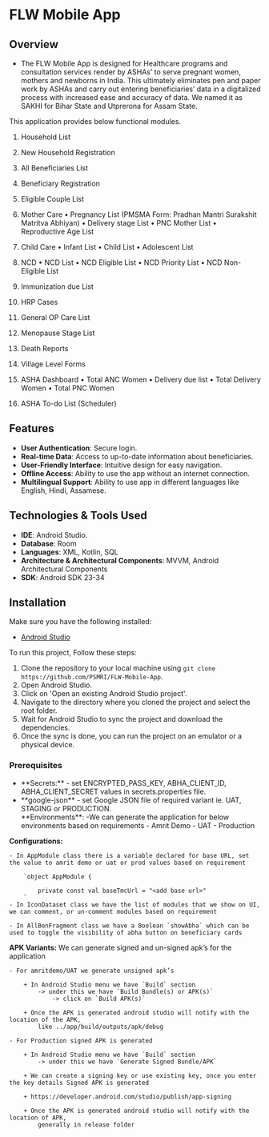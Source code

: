 # FLW Mobile App

## Overview

<ul>
<li>The FLW Mobile App is designed for Healthcare programs and consultation services render by ASHAs’ to serve pregnant women, mothers and newborns in India. This
ultimately eliminates pen and paper work by ASHAs and carry out entering beneficiaries’ data in a digitalized
process with increased ease and accuracy of data. We named it as SAKHI for Bihar State and Utprerona for
Assam State.</li>
</ul>


This application provides below functional modules.
1. Household List

2. New Household Registration

3. All Beneficiaries List

4. Beneficiary Registration

5. Eligible Couple List

6. Mother Care
    • Pregnancy List (PMSMA Form: Pradhan Mantri Surakshit Matritva Abhiyan)
    • Delivery stage List
    • PNC Mother List
    • Reproductive Age List

7. Child Care
    • Infant List
    • Child List
    • Adolescent List

8. NCD
    • NCD List
    • NCD Eligible List
    • NCD Priority List
    • NCD Non-Eligible List

9. Immunization due List

10. HRP Cases

11. General OP Care List

12. Menopause Stage List

13. Death Reports

14. Village Level Forms

15. ASHA Dashboard
    • Total ANC Women
    • Delivery due list
    • Total Delivery Women
    • Total PNC Women

16. ASHA To-do List (Scheduler)


## Features

- **User Authentication**: Secure login.
- **Real-time Data**: Access to up-to-date information about beneficiaries.
- **User-Friendly Interface**: Intuitive design for easy navigation.
- **Offline Access**: Ability to use the app without an internet connection.
- **Multilingual Support**: Ability to use app in different languages like English, Hindi, Assamese.

## Technologies & Tools Used

- **IDE**: Android Studio.
- **Database**: Room
- **Languages**: XML, Kotlin, SQL
- **Architecture & Architectural Components**: MVVM, Android Architectural Components
- **SDK**: Android SDK 23-34

## Installation

Make sure you have the following installed:

- [Android Studio](https://developer.android.com/studio)

To run this project, Follow these steps:

1. Clone the repository to your local machine
   using `git clone https://github.com/PSMRI/FLW-Mobile-App`.
2. Open Android Studio.
3. Click on 'Open an existing Android Studio project'.
4. Navigate to the directory where you cloned the project and select the root folder.
5. Wait for Android Studio to sync the project and download the dependencies.
6. Once the sync is done, you can run the project on an emulator or a physical device.

### Prerequisites

<ul>
<li>**Secrets:**
    - set ENCRYPTED_PASS_KEY, ABHA_CLIENT_ID, ABHA_CLIENT_SECRET values in secrets.properties file.</li>
<li>**google-json**
    - set Google JSON file of required variant ie. UAT, STAGING or PRODUCTION.
</li>**Environments**:
    -We can generate the application for below environments based on requirements
        - Amrit Demo
        - UAT
        - Production
</ul>

**Configurations:**

    - In AppModule class there is a variable declared for base URL, set the value to amrit demo or uat or prod values based on requirement

        `object AppModule {

            private const val baseTmcUrl = "<add base url>"
        `
    - In IconDataset class we have the list of modules that we show on UI, we can comment, or un-comment modules based on requirement

    - In AllBenFragment class we have a Boolean `showAbha` which can be used to toggle the visibility of abha button on beneficiary cards

**APK Variants:** We can generate signed and un-signed apk’s for the application

    - For amritdemo/UAT we generate unsigned apk’s

        + In Android Studio menu we have `Build` section 
            -> under this we have `Build Bundle(s) or APK(s)` 
                -> click on `Build APK(s)`

        + Once the APK is generated android studio will notify with the location of the APK,
            like ../app/build/outputs/apk/debug

    - For Production signed APK is generated

        + In Android Studio menu we have `Build` section 
            -> under this we have `Generate Signed Bundle/APK`

        + We can create a signing key or use existing key, once you enter the key details Signed APK is generated

        + https://developer.android.com/studio/publish/app-signing

        + Once the APK is generated android studio will notify with the location of APK, 
            generally in release folder 
